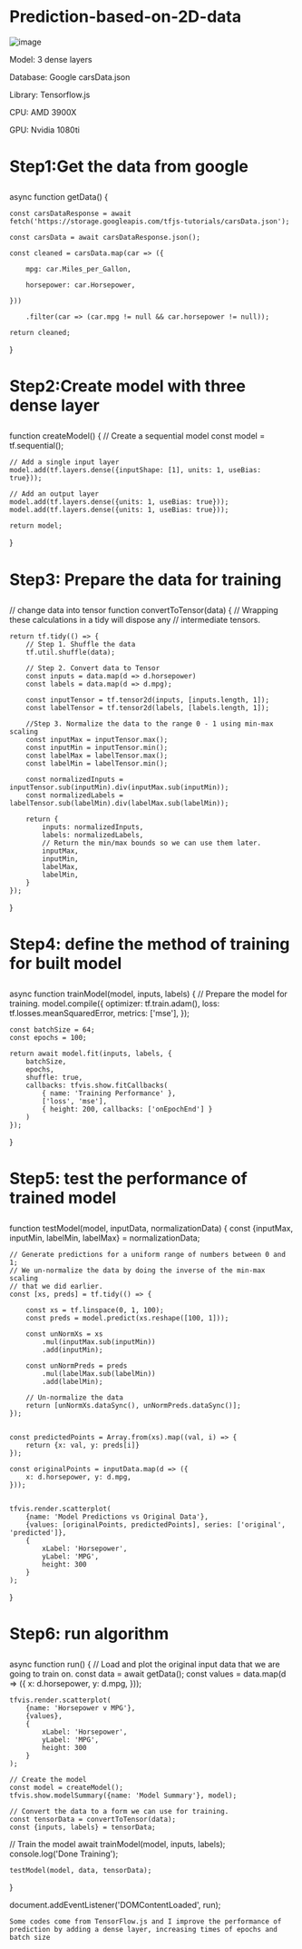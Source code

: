 # Prediction-based-on-2D-data
![image](https://raw.githubusercontent.com/XuchenSun/page/master/images/prediction.png)

<p>Model: 3 dense layers</p>
    <p>Database: Google carsData.json</p>
    <p>Library: Tensorflow.js</p>
    <p>CPU: AMD 3900X</p>
    <p>GPU: Nvidia 1080ti</p>
    
#    <p>Step1:Get the data from google</p>
async function getData() {

    const carsDataResponse = await fetch('https://storage.googleapis.com/tfjs-tutorials/carsData.json');
    
    const carsData = await carsDataResponse.json();
    
    const cleaned = carsData.map(car => ({
    
        mpg: car.Miles_per_Gallon,
        
        horsepower: car.Horsepower,
        
    }))
    
        .filter(car => (car.mpg != null && car.horsepower != null));

    return cleaned;
    
}
#    <p>Step2:Create model with three dense layer</p>

function createModel() {
    // Create a sequential model
    const model = tf.sequential();

    // Add a single input layer
    model.add(tf.layers.dense({inputShape: [1], units: 1, useBias: true}));

    // Add an output layer
    model.add(tf.layers.dense({units: 1, useBias: true}));
    model.add(tf.layers.dense({units: 1, useBias: true}));

    return model;
}

#    <p>Step3: Prepare the data for training</p>


// change data into tensor
function convertToTensor(data) {
    // Wrapping these calculations in a tidy will dispose any
    // intermediate tensors.

    return tf.tidy(() => {
        // Step 1. Shuffle the data
        tf.util.shuffle(data);

        // Step 2. Convert data to Tensor
        const inputs = data.map(d => d.horsepower)
        const labels = data.map(d => d.mpg);

        const inputTensor = tf.tensor2d(inputs, [inputs.length, 1]);
        const labelTensor = tf.tensor2d(labels, [labels.length, 1]);

        //Step 3. Normalize the data to the range 0 - 1 using min-max scaling
        const inputMax = inputTensor.max();
        const inputMin = inputTensor.min();
        const labelMax = labelTensor.max();
        const labelMin = labelTensor.min();

        const normalizedInputs = inputTensor.sub(inputMin).div(inputMax.sub(inputMin));
        const normalizedLabels = labelTensor.sub(labelMin).div(labelMax.sub(labelMin));

        return {
            inputs: normalizedInputs,
            labels: normalizedLabels,
            // Return the min/max bounds so we can use them later.
            inputMax,
            inputMin,
            labelMax,
            labelMin,
        }
    });
}


#    <p>Step4: define the method of training for built model</p>


async function trainModel(model, inputs, labels) {
    // Prepare the model for training.
    model.compile({
        optimizer: tf.train.adam(),
        loss: tf.losses.meanSquaredError,
        metrics: ['mse'],
    });

    const batchSize = 64;
    const epochs = 100;

    return await model.fit(inputs, labels, {
        batchSize,
        epochs,
        shuffle: true,
        callbacks: tfvis.show.fitCallbacks(
            { name: 'Training Performance' },
            ['loss', 'mse'],
            { height: 200, callbacks: ['onEpochEnd'] }
        )
    });
}

#    <p>Step5: test the performance of trained model</p>


function testModel(model, inputData, normalizationData) {
    const {inputMax, inputMin, labelMin, labelMax} = normalizationData;

    // Generate predictions for a uniform range of numbers between 0 and 1;
    // We un-normalize the data by doing the inverse of the min-max scaling
    // that we did earlier.
    const [xs, preds] = tf.tidy(() => {

        const xs = tf.linspace(0, 1, 100);
        const preds = model.predict(xs.reshape([100, 1]));

        const unNormXs = xs
            .mul(inputMax.sub(inputMin))
            .add(inputMin);

        const unNormPreds = preds
            .mul(labelMax.sub(labelMin))
            .add(labelMin);

        // Un-normalize the data
        return [unNormXs.dataSync(), unNormPreds.dataSync()];
    });


    const predictedPoints = Array.from(xs).map((val, i) => {
        return {x: val, y: preds[i]}
    });

    const originalPoints = inputData.map(d => ({
        x: d.horsepower, y: d.mpg,
    }));


    tfvis.render.scatterplot(
        {name: 'Model Predictions vs Original Data'},
        {values: [originalPoints, predictedPoints], series: ['original', 'predicted']},
        {
            xLabel: 'Horsepower',
            yLabel: 'MPG',
            height: 300
        }
    );
}





#    <p>Step6: run algorithm</p>

async function run() {
    // Load and plot the original input data that we are going to train on.
    const data = await getData();
    const values = data.map(d => ({
        x: d.horsepower,
        y: d.mpg,
    }));

    tfvis.render.scatterplot(
        {name: 'Horsepower v MPG'},
        {values},
        {
            xLabel: 'Horsepower',
            yLabel: 'MPG',
            height: 300
        }
    );

    // Create the model
    const model = createModel();
    tfvis.show.modelSummary({name: 'Model Summary'}, model);

    // Convert the data to a form we can use for training.
    const tensorData = convertToTensor(data);
    const {inputs, labels} = tensorData;

// Train the model
    await trainModel(model, inputs, labels);
    console.log('Done Training');

    testModel(model, data, tensorData);
}

document.addEventListener('DOMContentLoaded', run);

    Some codes come from TensorFlow.js and I improve the performance of prediction by adding a dense layer, increasing times of epochs and batch size
